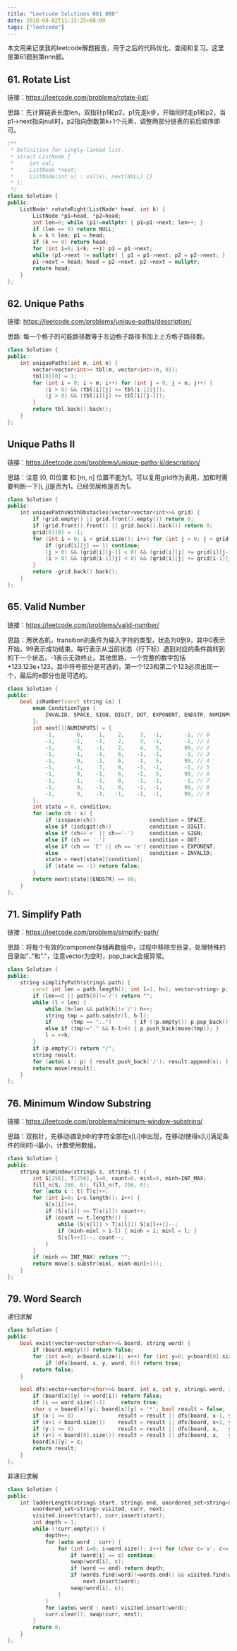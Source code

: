 ```yaml
---
title: "Leetcode Solutions 061 080"
date: 2018-08-02T11:33:25+08:00
tags: ["leetcode"]
---
```


本文用来记录我的leetcode解题报告，用于之后的代码优化、查阅和复习。这里是第61题到第nnn题。

<!--more-->

## 61. Rotate List

链接：https://leetcode.com/problems/rotate-list/

思路：先计算链表长度len，双指针p1和p2，p1先走k步，开始同时走p1和p2，当p1->next指向null时，p2指向倒数第k+1个元素，调整两部分链表的前后顺序即可。

```cpp
/**
 * Definition for singly-linked list.
 * struct ListNode {
 *     int val;
 *     ListNode *next;
 *     ListNode(int x) : val(x), next(NULL) {}
 * };
 */
class Solution {
public:
    ListNode* rotateRight(ListNode* head, int k) {
        ListNode *p1=head, *p2=head;
        int len=0; while (p1!=nullptr) { p1=p1->next; len++; }
        if (len == 0) return NULL;
        k = k % len; p1 = head;
        if (k == 0) return head;
        for (int i=0; i<k; ++i) p1 = p1->next;
        while (p1->next != nullptr) { p1 = p1->next; p2 = p2->next; }
        p1->next = head; head = p2->next; p2->next = nullptr;
        return head;
    }
};
```

## 62. Unique Paths

链接: https://leetcode.com/problems/unique-paths/description/

思路: 每一个格子的可能路径数等于左边格子路径书加上上方格子路径数。

```cpp
class Solution {
public:
    int uniquePaths(int m, int n) {
        vector<vector<int>> tbl(m, vector<int>(n, 0));
        tbl[0][0] = 1;
        for (int i = 0; i < m; i++) for (int j = 0; j < n; j++) {
            (i > 0) && (tbl[i][j] += tbl[i-1][j]);
            (j > 0) && (tbl[i][j] += tbl[i][j-1]);
        }
        return tbl.back().back();
    }
};
```

## Unique Paths II

链接：https://leetcode.com/problems/unique-paths-ii/description/

思路：注意 [0, 0]位置 和 [m, n] 位置不能为1。可以复用grid作为表用，加和时需要判断一下[i, j]是否为1，已经邻居格是否为1。

```cpp
class Solution {
public:
    int uniquePathsWithObstacles(vector<vector<int>>& grid) {
        if (grid.empty() || grid.front().empty()) return 0;
        if (grid.front().front() || grid.back().back()) return 0; 
        grid[0][0] = -1;
        for (int i = 0; i < grid.size(); i++) for (int j = 0; j < grid.front().size(); j++) {
            if (grid[i][j] == 1) continue;
            (j > 0) && (grid[i][j-1] < 0) && (grid[i][j] += grid[i][j-1]);
            (i > 0) && (grid[i-1][j] < 0) && (grid[i][j] += grid[i-1][j]);
        }
        return -grid.back().back();
    }
};
```

## 65. Valid Number

链接：https://leetcode.com/problems/valid-number/

思路：用状态机，transition的条件为输入字符的类型，状态为0到9，其中0表示开始，99表示成功结束。每行表示从当前状态（行下标）遇到对应的条件跳转到的下一个状态，-1表示无效终止。其他思路，一个完整的数字包括+123.123e+123，其中符号部分是可选的，第一个123和第二个123必须出现一个，最后的e部分也是可选的。

```cpp
class Solution {
public:
    bool isNumber(const string &s) {
        enum ConditionType {
            INVALID, SPACE, SIGN, DIGIT, DOT, EXPONENT, ENDSTR, NUMINPUTS
        };
        int next[][NUMINPUTS] = {
            -1,       0,     1,    2,     3,  -1,       -1, // 0
            -1,      -1,    -1,    2,     3,  -1,       -1, // 1
            -1,       9,    -1,    2,     4,   5,       99, // 2
            -1,      -1,    -1,    6,    -1,  -1,       -1, // 3
            -1,       9,    -1,    6,    -1,   5,       99, // 4
            -1,      -1,     7,    8,    -1,  -1,       -1, // 5
            -1,       9,    -1,    6,    -1,   5,       99, // 6
            -1,      -1,    -1,    8,    -1,  -1,       -1, // 7
            -1,       9,    -1,    8,    -1,  -1,       99, // 8
            -1,       9,    -1,   -1,    -1,  -1,       99, // 9
        };
        int state = 0, condition;
        for (auto ch : s) {
            if (isspace(ch))                 condition = SPACE;
            else if (isdigit(ch))            condition = DIGIT;
            else if (ch=='+' || ch=='-')     condition = SIGN;
            else if (ch == '.')              condition = DOT;
            else if (ch == 'E' || ch == 'e') condition = EXPONENT;
            else                             condition = INVALID;
            state = next[state][condition];
            if (state == -1) return false;
        }
        return next[state][ENDSTR] == 99;
    }
};
```

## 71. Simplify Path

链接：https://leetcode.com/problems/simplify-path/

思路：将每个有效的component存储再数组中，过程中移除空目录，处理特殊的目录如".."和"."，注意vector为空时，pop_back会报异常。

```cpp
class Solution {
public:
    string simplifyPath(string& path) {
        const int len = path.length(); int l=1, h=1; vector<string> p;
        if (len==0 || path[0]!='/') return "";
        while (l < len) {
            while (h<len && path[h]!='/') h++;
            string tmp = path.substr(l, h-l);
            if      (tmp == "..")       { if (!p.empty()) p.pop_back(); }
            else if (tmp!="." && h-l>0) { p.push_back(move(tmp)); }
            l = ++h;
        }
        if (p.empty()) return "/";
        string result;
        for (auto& s : p) { result.push_back('/'); result.append(s); }
        return move(result);
    }
};
```

## 76. Minimum Window Substring

链接：https://leetcode.com/problems/minimum-window-substring/

思路：双指针，先移动i直到t中的字符全部在s[l,i]中出现，在移动l使得s[l,i]满足条件的同时i-l最小，计数使用数组。

```cpp
class Solution {
public:
    string minWindow(string& s, string& t) {
        int S[256], T[256], l=0, count=0, minl=0, minh=INT_MAX;
        fill_n(S, 256, 0); fill_n(T, 256, 0);
        for (auto c : t) T[c]++;
        for (int i=0; i<s.length(); i++) {
            S[s[i]]++;
            if (S[s[i]] <= T[s[i]]) count++;
            if (count == t.length()) {
                while (S[s[l]] > T[s[l]]) S[s[l++]]--;
                if (minh-minl > i-l) { minh = i; minl = l; }
                S[s[l++]]--; count--;
            }
        }
        if (minh == INT_MAX) return "";
        return move(s.substr(minl, minh-minl+1));
    }
};
```

## 79. Word Search

递归求解

```cpp
class Solution {
public:
    bool exist(vector<vector<char>>& board, string word) {
        if (board.empty()) return false;
        for (int x=0; x<board.size(); x++) for (int y=0; y<board[0].size(); y++)
            if (dfs(board, x, y, word, 0)) return true;
        return false;
    }
    
    bool dfs(vector<vector<char>>& board, int x, int y, string& word, int i) {
        if (board[x][y] != word[i]) return false;
        if (i == word.size()-1)     return true;
        char c = board[x][y]; board[x][y] = '*'; bool result = false;
        if (x-1 >= 0)              result = result || dfs(board, x-1, y,   word, i+1);
        if (x+1 < board.size())    result = result || dfs(board, x+1, y,   word, i+1);
        if (y-1 >= 0)              result = result || dfs(board, x,   y-1, word, i+1);
        if (y+1 < board[0].size()) result = result || dfs(board, x,   y+1, word, i+1);
        board[x][y] = c;
        return result;
    }
};
```

非递归求解

```cpp
class Solution {
public:
    int ladderLength(string& start, string& end, unordered_set<string>& words) {
        unordered_set<string> visited, curr, next;
        visited.insert(start), curr.insert(start);
        int depth = 1;
        while (!curr.empty()) {
            depth++;
            for (auto word : curr) {
                for (int i=0; i<word.size(); i++) for (char c='a'; c<='z'; c++) {
                    if (word[i] == c) continue;
                    swap(word[i], c);
                    if (word == end) return depth;
                    if (words.find(word)!=words.end() && visited.find(word)==visited.end()) 
                        next.insert(word);
                    swap(word[i], c);
                }
            }
            for (auto& word : next) visited.insert(word);
            curr.clear(); swap(curr, next);
        }
        return 0;
    }
};
```